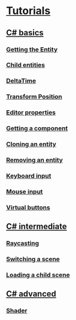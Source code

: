 
# [Tutorials](index.md)
## [C# basics](csharpbasics/index.md)
### [Getting the Entity](csharpbasics/entity.md)
### [Child entities](csharpbasics/childentities.md) 
### [DeltaTime](csharpbasics/deltaTime.md) 
### [Transform Position](csharpbasics/transformPosition.md) 
### [Editor properties](csharpbasics/editorproperties.md) 
### [Getting a component](csharpbasics/getcomponent.md) 
### [Cloning an entity](csharpbasics/cloningEntities.md) 
### [Removing an entity](csharpbasics/removingEntities.md) 
### [Keyboard input](csharpbasics/keyboardInput.md) 
### [Mouse input](csharpbasics/mouseInput.md) 
### [Virtual buttons](csharpbasics/virtualButtons.md)

## [C# intermediate](csharpintermediate/index.md)
### [Raycasting](csharpintermediate/raycasting.md) 
### [Switching a scene](csharpintermediate/switchingscenes.md)
### [Loading a child scene](csharpintermediate/loadingchildscene.md)

## [C# advanced](csharpadvanced/index.md)
### [Shader](csharpadvanced/shader.md)
